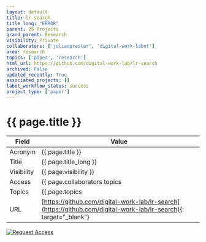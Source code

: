```yaml
---
layout: default
title: lr-search
title_long: "ERROR"
parent: 25 Projects
grand_parent: Research
visibility: Private
collaborators: ['julianprester', 'digital-work-labot']
area: research
topics: ['paper', 'research']
html_url: https://github.com/digital-work-lab/lr-search
archived: False
updated_recently: True
associated_projects: []
labot_workflow_status: success
project_type: ['paper']
---
```


# {{ page.title }}

Field               | Value
------------------- | ----------------------------------
Acronym             | {{ page.title }}
Title               | {{ page.title_long }}
Visibility          | {{ page.visibility }}
Access              | {{ page.collaborators topics | join: ", "}}
Topics              | {{ page.topics | join: ", " }}
URL                 | [https://github.com/digital-work-lab/lr-search](https://github.com/digital-work-lab/lr-search){: target="_blank"}

[![Request Access](https://img.shields.io/badge/Request-Access-blue?style=for-the-badge)](https://github.com/digital-work-lab/handbook/issues/new?assignees=geritwagner&labels=access+request&template=request-repo-access.md&title=%5BAccess+Request%5D+Request+for+access+to+repository)
